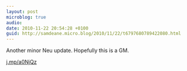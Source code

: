 ```yaml
---
layout: post
microblog: true
audio: 
date: 2010-11-22 20:54:28 +0100
guid: http://samdeane.micro.blog/2010/11/22/t6797680789422080.html
---
```

Another minor Neu update. Hopefully this is a GM.

[j.mp/a0NjQz](http://j.mp/a0NjQz)
